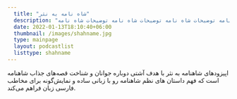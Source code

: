 ```yaml
---
  title: "شاه نامه به نثر"
  description: "توضیحات شاه نامه توضیحات شاه نامه توضیحات شاه نامه توضیحات شاه نامه توضیحات شاه نامه توضیحات شاه نامه توضیحات شاه نامه ."
  date: 2022-01-13T18:10:40+06:00
  thumbnail: /images/shahname.jpg
  type: mainpage
  layout: podcastlist
  listtype: shahname
---
```



اپیزودهای شاهنامه به نثر با هدف آشتی دوباره جوانان و شناخت قصه‌های جذاب شاهنامه است که فهم داستان های نظم شاهنامه رو با زبانی ساده و نمایش‌گونه برای مخاطب فارسی زبان فراهم می‌کند.
